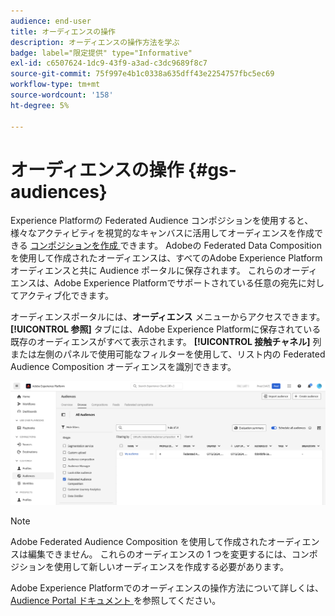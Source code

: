 ```yaml
---
audience: end-user
title: オーディエンスの操作
description: オーディエンスの操作方法を学ぶ
badge: label="限定提供" type="Informative"
exl-id: c6507624-1dc9-43f9-a3ad-c3dc9689f8c7
source-git-commit: 75f997e4b1c0338a635dff43e2254757fbc5ec69
workflow-type: tm+mt
source-wordcount: '158'
ht-degree: 5%

---
```


# オーディエンスの操作 {#gs-audiences}

Experience Platformの Federated Audience コンポジションを使用すると、様々なアクティビティを視覚的なキャンバスに活用してオーディエンスを作成できる [ コンポジションを作成 ](../compositions/gs-compositions.md) できます。 Adobeの Federated Data Composition を使用して作成されたオーディエンスは、すべてのAdobe Experience Platform オーディエンスと共に Audience ポータルに保存されます。 これらのオーディエンスは、Adobe Experience Platformでサポートされている任意の宛先に対してアクティブ化できます。

オーディエンスポータルには、**オーディエンス** メニューからアクセスできます。 **[!UICONTROL 参照]** タブには、Adobe Experience Platformに保存されている既存のオーディエンスがすべて表示されます。 **[!UICONTROL 接触チャネル]** 列または左側のパネルで使用可能なフィルターを使用して、リスト内の Federated Audience Composition オーディエンスを識別できます。

![](assets/audiences-list.png)

>[!NOTE]
>
>Adobe Federated Audience Composition を使用して作成されたオーディエンスは編集できません。 これらのオーディエンスの 1 つを変更するには、コンポジションを使用して新しいオーディエンスを作成する必要があります。

Adobe Experience Platformでのオーディエンスの操作方法について詳しくは、[Audience Portal ドキュメント ](https://experienceleague.adobe.com/en/docs/experience-platform/segmentation/ui/audience-portal) を参照してください。
